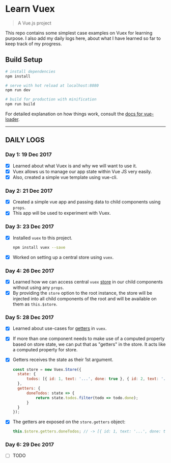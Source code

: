 # Learn Vuex

> A Vue.js project

This repo contains some simplest case examples on Vuex for learning purpose. I also add my daily logs here, about what I have learned so far to keep track of my progress.

## Build Setup

```bash
# install dependencies
npm install

# serve with hot reload at localhost:8080
npm run dev

# build for production with minification
npm run build
```

For detailed explanation on how things work, consult the [docs for vue-loader](http://vuejs.github.io/vue-loader).

---

## DAILY LOGS

### Day 1: 19 Dec 2017

* [x] Learned about what Vuex is and why we will want to use it.
* [x] Vuex allows us to manage our app state within Vue JS very easily.
* [x] Also, created a simple vue template using vue-cli.

### Day 2: 21 Dec 2017

* [x] Created a simple vue app and passing data to child components using `props`.
* [x] This app will be used to experiment with Vuex.

### Day 3: 23 Dec 2017

* [x] Installed `vuex` to this project.

  ```bash
  npm install vuex --save
  ```

* [x] Worked on setting up a central store using `vuex`.

### Day 4: 26 Dec 2017

* [x] Learned how we can access central `vuex` [store][vuex-state] in our child components without using any `props`.
* [x] By providing the `store` option to the root instance, the store will be injected into all child components of the root and will be available on them as `this.$store`.

### Day 5: 28 Dec 2017

* [x] Learned about use-cases for [getters][getters] in `vuex`.
* [x] If more than one component needs to make use of a computed property based on store state, we can put that as "getters" in the store. It acts like a computed property for store.
* [x] Getters receives the state as their 1st argument.

  ```js
  const store = new Vuex.Store({
  	state: {
  		todos: [{ id: 1, text: '...', done: true }, { id: 2, text: '...', done: false }]
  	},
  	getters: {
  		doneTodos: state => {
  			return state.todos.filter(todo => todo.done);
  		}
  	}
  });
  ```

* [x] The getters are exposed on the `store.getters` object:
  ```js
  this.$store.getters.doneTodos; // -> [{ id: 1, text: '...', done: true }]
  ```

### Day 6: 29 Dec 2017

* [ ] TODO

<!-- All links are added here -->

[vuex-state]: https://vuex.vuejs.org/en/state.html
[getters]: https://vuex.vuejs.org/en/getters.html
